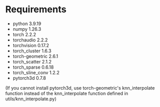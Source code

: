 # Requirements
- python 3.9.19
- numpy 1.26.3
- torch 2.2.2
- torchaudio 2.2.2
- torchvision 0.17.2
- torch_cluster 1.6.3
- torch-geometric 2.6.1
- torch_scatter 2.1.2
- torch_sparse 0.6.18
- torch_sline_conv 1.2.2
- pytorch3d 0.7.8 

(If you cannot install pytorch3d, use torch-geometric's knn_interpolate function instead of the knn_interpolate function defined in utils/knn_interpolate.py)